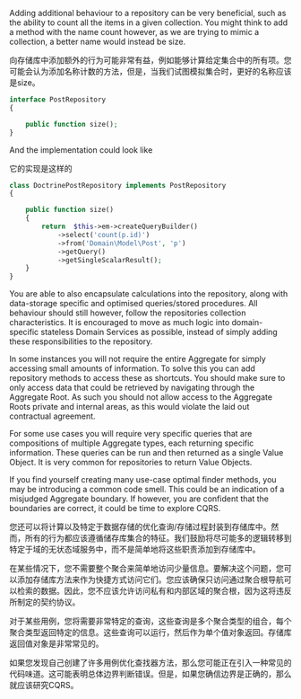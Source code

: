 Adding additional behaviour to a repository can be very beneficial, such as the ability to count all the items in a given collection. You might think to add a method with the name count however, as we are trying to mimic a collection, a better name would instead be size.

向存储库中添加额外的行为可能非常有益，例如能够计算给定集合中的所有项。您可能会认为添加名称计数的方法，但是，当我们试图模拟集合时，更好的名称应该是size。

```php
interface PostRepository
{

    public function size();
}
```

And the implementation could look like

它的实现是这样的

```php
class DoctrinePostRepository implements PostRepository
{

    public function size()
    {
        return  $this->em->createQueryBuilder()
            ->select('count(p.id)')
            ->from('Domain\Model\Post', 'p')
            ->getQuery()
            ->getSingleScalarResult();
    }
}
```

You are able to also encapsulate calculations into the repository, along with data-storage specific and optimised queries/stored procedures. All behaviour should still however, follow the repositories collection characteristics. It is encouraged to move as much logic into domain-specific stateless Domain Services as possible, instead of simply adding these responsibilities to the repository.

In some instances you will not require the entire Aggregate for simply accessing small amounts of information. To solve this you can add repository methods to access these as shortcuts. You should make sure to only access data that could be retrieved by navigating through the Aggregate Root. As such you should not allow access to the Aggregate Roots private and internal areas, as this would violate the laid out contractual agreement.

For some use cases you will require very specific queries that are compositions of multiple Aggregate types, each returning specific information. These queries can be run and then returned as a single Value Object. It is very common for repositories to return Value Objects.

If you find yourself creating many use-case optimal finder methods, you may be introducing a common code smell. This could be an indication of a misjudged Aggregate boundary. If however, you are confident that the boundaries are correct, it could be time to explore CQRS.



您还可以将计算以及特定于数据存储的优化查询/存储过程封装到存储库中。然而，所有的行为都应该遵循储存库集合的特征。我们鼓励将尽可能多的逻辑转移到特定于域的无状态域服务中，而不是简单地将这些职责添加到存储库中。

在某些情况下，您不需要整个聚合来简单地访问少量信息。要解决这个问题，您可以添加存储库方法来作为快捷方式访问它们。您应该确保只访问通过聚合根导航可以检索的数据。因此，您不应该允许访问私有和内部区域的聚合根，因为这将违反所制定的契约协议。

对于某些用例，您将需要非常特定的查询，这些查询是多个聚合类型的组合，每个聚合类型返回特定的信息。这些查询可以运行，然后作为单个值对象返回。存储库返回值对象是非常常见的。

如果您发现自己创建了许多用例优化查找器方法，那么您可能正在引入一种常见的代码味道。这可能表明总体边界判断错误。但是，如果您确信边界是正确的，那么就应该研究CQRS。

